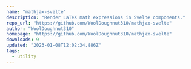 ```yaml
---
name: "mathjax-svelte"
description: "Render LaTeX math expressions in Svelte components."
repo_url: "https://github.com/WoolDoughnut310/mathjax-svelte"
author: "WoolDoughnut310"
homepage: "https://github.com/WoolDoughnut310/mathjax-svelte"
downloads: 9
updated: "2023-01-08T12:02:34.886Z"
tags: 
  - utility
---
```

